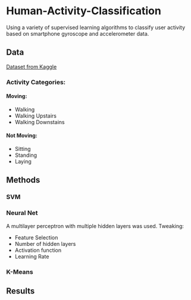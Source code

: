 # Human-Activity-Classification

Using a variety of supervised learning algorithms to classify user activity based on smartphone gyroscope and accelerometer data.

## Data

[Dataset from Kaggle](https://www.kaggle.com/uciml/human-activity-recognition-with-smartphones)

### Activity Categories:

#### Moving:

- Walking
- Walking Upstairs
- Walking Downstains

#### Not Moving:

- Sitting
- Standing
- Laying

## Methods

### SVM

### Neural Net

A multilayer perceptron with multiple hidden layers was used. Tweaking:

- Feature Selection
- Number of hidden layers
- Activation function
- Learning Rate

### K-Means

## Results
